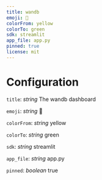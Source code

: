 ```yaml
---
title: wandb
emoji: 🚀
colorFrom: yellow
colorTo: green
sdk: streamlit
app_file: app.py
pinned: true
license: mit
---
```


# Configuration

`title`: _string_
The wandb dashboard

`emoji`: _string_
🚀

`colorFrom`: _string_
yellow

`colorTo`: _string_
green

`sdk`: _string_
streamlit

`app_file`: _string_
app.py


`pinned`: _boolean_
true
